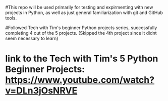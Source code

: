 #This repo will be used primarily for testing and expirmenting with new projects in Python, as well as just general familiarization with git and GitHub tools.

#Followed Tech with Tim's beginner Python projects series, successfully completing 4 out of the 5 projects. (Skipped the 4th project since it didnt seem necessary to learn)
# link to the Tech with Tim's 5 Python Beginner Projects: https://www.youtube.com/watch?v=DLn3jOsNRVE
